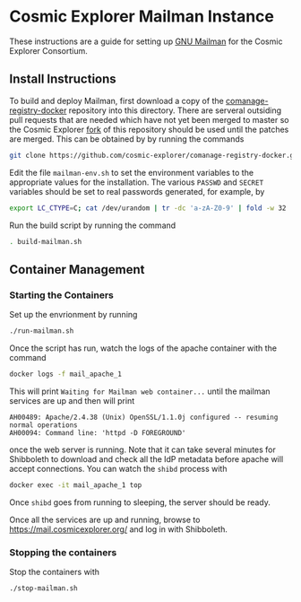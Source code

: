 # Cosmic Explorer Mailman Instance

These instructions are a guide for setting up [GNU Mailman](https://www.list.org/) for the Cosmic
Explorer Consortium.

## Install Instructions

To build and deploy Mailman, first download a copy of the
[comanage-registry-docker](https://github.com/Internet2/comanage-registry-docker/)
repository into this directory.  There are serveral outsiding pull requests
that are needed which have not yet been merged to master so the Cosmic Explorer
[fork](https://github.com/cosmic-explorer/comanage-registry-docker) of this
repository should be used until the patches are merged.  This can be obtained
by by running the commands
```sh
git clone https://github.com/cosmic-explorer/comanage-registry-docker.git
```

Edit the file `mailman-env.sh` to set the environment variables to the appropriate values for the installation. The various 
`PASSWD` and `SECRET` variables should be set to real passwords generated, for example, by
```sh
export LC_CTYPE=C; cat /dev/urandom | tr -dc 'a-zA-Z0-9' | fold -w 32 | head -n 1
```

Run the build script by running the command
```sh
. build-mailman.sh
```

## Container Management

### Starting the Containers

Set up the envrionment by running
```sh
./run-mailman.sh
```
Once the script has run, watch the logs of the apache container with the command
```sh
docker logs -f mail_apache_1
```
This will print `Waiting for Mailman web container...` until the mailman services are up and then will print
```
AH00489: Apache/2.4.38 (Unix) OpenSSL/1.1.0j configured -- resuming normal operations
AH00094: Command line: 'httpd -D FOREGROUND'
```
once the web server is running. Note that it can take several minutes for Shibboleth to download and check all the IdP metadata before apache will accept connections. You can watch the `shibd` process with
```sh
docker exec -it mail_apache_1 top
```
Once `shibd` goes from running to sleeping, the server should be ready.

Once all the services are up and running, browse to https://mail.cosmicexplorer.org/ and log in with Shibboleth.

### Stopping the containers 

Stop the containers with
```sh
./stop-mailman.sh
```
